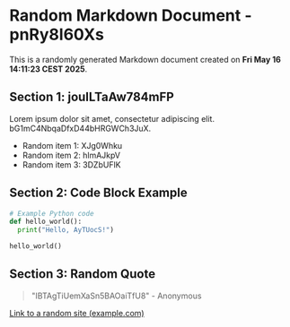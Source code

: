 # Random Markdown Document - pnRy8l60Xs

This is a randomly generated Markdown document created on **Fri May 16 14:11:23 CEST 2025**.

## Section 1: jouILTaAw784mFP

Lorem ipsum dolor sit amet, consectetur adipiscing elit. bG1mC4NbqaDfxD44bHRGWCh3JuX.

- Random item 1: XJg0Whku
- Random item 2: hlmAJkpV
- Random item 3: 3DZbUFlK

## Section 2: Code Block Example

```python
# Example Python code
def hello_world():
  print("Hello, AyTUocS!")

hello_world()
```

## Section 3: Random Quote

> "IBTAgTiUemXaSn5BAOaiTfU8" - Anonymous

[Link to a random site (example.com)](http://example.com/Fna5BydTmk)
